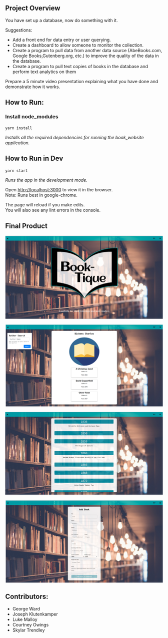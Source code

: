 ## Project Overview
You have set up a database, now do something with it. 

Suggestions:
- Add a front end for data entry or user querying.
- Create a dashboard to allow someone to monitor the collection.
- Create a program to pull data from another data source (AbeBooks.com, Google Books,Gutenberg.org, etc.) to improve the quality of the data in the database.
- Create a program to pull text copies of books in the database and perform text analytics on them

Prepare a 5 minute video presentation explaining what you have done and demonstrate how it works.  


## How to Run:
### Install node_modules

`yarn install`

*Installs all the required dependencies for running the book_website application.*

## How to Run in Dev

`yarn start`

*Runs the app in the development mode.<br />*

Open [http://localhost:3000](http://localhost:3000) to view it in the browser.<br />
Note: Runs best in google-chrome.

The page will reload if you make edits.<br />
You will also see any lint errors in the console.

## Final Product
![landing page](./screenshots/landing.png)

![author page](./screenshots/authors.png)

![years page](./screenshots/years.png)

![add page](./screenshots/add.png)



## Contributors:
- George Ward
- Joseph Klutenkamper
- Luke Malloy
- Courtney Owings
- Skylar Trendley
